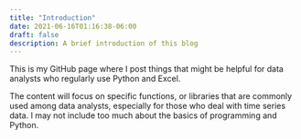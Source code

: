 ```yaml
---
title: "Introduction"
date: 2021-06-16T01:16:38-06:00
draft: false
description: A brief introduction of this blog
---
```


This is my GitHub page where I post things that might be helpful for data analysts who regularly use Python and Excel. 

The content will focus on specific functions, or libraries that are commonly used among data analysts, especially for those who deal with time series data. I may not include too much about the basics of programming and Python.